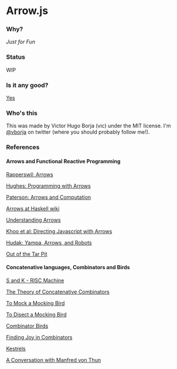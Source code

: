 Arrow.js
========

### Why?

*Just for Fun*

### Status

WIP

### Is it any good?

[Yes](https://news.ycombinator.com/item?id=3067434)

### Who's this

This was made by Victor Hugo Borja (vic) under the MIT license. I'm [@vborja](http://twitter.com/vborja) on twitter (where you should probably follow me!).

### References

#### Arrows and Functional Reactive Programming

[Rapperswil: Arrows ](http://wiki.ifs.hsr.ch/SemProgAnTr/files/ArrowsV4Final.pdf "Arrows")

[Hughes: Programming with Arrows](http://www.cse.chalmers.se/~rjmh/afp-arrows.pdf)

[Paterson: Arrows and Computation](http://www.soi.city.ac.uk/~ross/talks/fop.pdf)

[Arrows at Haskell wiki](http://www.haskell.org/haskellwiki/Arrow)

[Understanding Arrows](http://en.wikibooks.org/wiki/Haskell/Understanding_arrows)

[Khoo et al: Directing Javascript with Arrows](http://www.cs.umd.edu/~jfoster/papers/dls09-arrows.pdf)

[Hudak: Yampa, Arrows, and Robots](http://www.cs.yale.edu/homes/hudak/CS429F04/LectureSlides/YampaForCs429.ppt)

[ Out of the Tar Pit ](http://shaffner.us/cs/papers/tarpit.pdf)

#### Concatenative languages, Combinators and Birds

[S and K - RISC Machine](http://www.cs.rit.edu/~ats/plt-2005-1/ski.pdf)

[The Theory of Concatenative Combinators](http://tunes.org/~iepos/joy.html)

[To Mock a Mocking Bird](http://en.wikipedia.org/wiki/To_Mock_a_Mockingbird)

[To Disect a Mocking Bird](http://dkeenan.com/Lambda/index.htm)

[Combinator Birds](http://www.angelfire.com/tx4/cus/combinator/birds.html)

[Finding Joy in Combinators](https://github.com/raganwald/homoiconic/blob/master/2008-11-16/joy.md)

[Kestrels](https://github.com/raganwald/homoiconic/blob/master/2008-10-29/kestrel.markdown)

[A Conversation with Manfred von Thun](http://www.nsl.com/papers/interview.htm)
